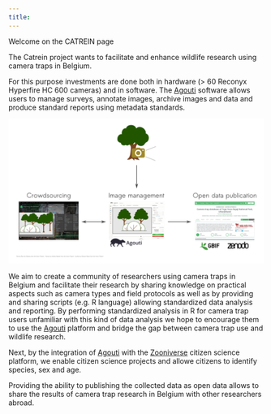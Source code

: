 ```yaml
---
title:
---
```


Welcome on the CATREIN page

The Catrein project wants to facilitate and enhance wildlife research using camera traps in Belgium.

For this purpose investments are done both in hardware (> 60 Reconyx Hyperfire HC 600 cameras) and in software. The [Agouti](www.agouti.eu) software allows users to manage surveys, annotate images, archive images and data and produce standard reports using metadata standards. 

![](images/overview_catrein_project.png)

We aim to create a community of researchers using camera traps in Belgium and facilitate their research by sharing knowledge on practical aspects such as camera types and field protocols as well as by providing and sharing scripts (e.g. R language) allowing standardized data analysis and reporting. By performing standardized analysis in R for camera trap users unfamiliar with this kind of data analysis we hope to encourage them to use the [Agouti](www.agouti.eu) platform and bridge the gap between camera trap use and wildlife research. 

Next, by the integration of [Agouti](www.agouti.eu) with the [Zooniverse](https://www.zooniverse.org/) citizen science platform, we enable citizen science projects and allowe citizens to identify species, sex and age.

Providing the ability to publishing the collected data as open data allows to share the results of camera trap research in Belgium with other researchers abroad. 

